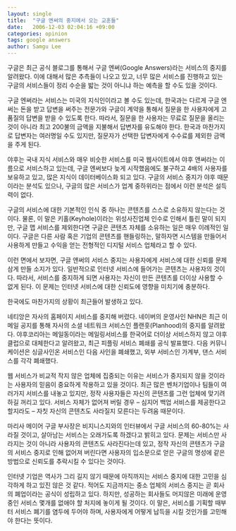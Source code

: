 ```yaml
---
layout: single
title:  "구글 엔써의 중지에서 오는 교훈들"
date:   2006-12-03 02:04:16 +09:00
categories: opinion
tags: google answers
author: Samgu Lee
---
```

구글은 최근 공식 블로그를 통해서 구글 엔써(Google Answers)라는 서비스의 중지를 알려왔다. 이에 대해서 많은 추측들이 나오고 있고, 너무 많은 서비스를 진행하고 있는 구글의 서비스들이 정리 수순을 밟는 것이 아니냐 하는 예측을 할 수도 있을 것이다.

구글 엔써라는 서비스는 미국의 지식인이라고 볼 수도 있는데, 한국과는 다르게 구글 엔써는 돈을 받고 답변을 써주는 전문가와 구글이 계약을 통해서 질문을 한 사용자에게 고품질의 답변을 받을 수 있도록 한다. 따라서, 질문을 한 사용자는 무료로 질문을 올리는 것이 아니라 최고 200불의 금액을 지불해서 답변자를 유도해야 한다. 한국과 마찬가지로 답변자는 여러명일 수도 있지만, 질문자가 선택한 답변자에게 수수료를 제외한 금액을 주게 된다.

야후는 국내 지식 서비스와 매우 비슷한 서비스를 미국 웹사이트에서 야후 앤써라는 이름으로 서비스하고 있는데, 구글 엔써보다 늦게 시작했음에도 불구하고 4배의 사용자를 보유하고 있고, 많은 지식이 데이터베이스화 되고 있다. 구글의 서비스 중지가 야후 때문이라는 분석도 있으나, 구글의 많은 서비스가 업계 중하위라는 점에서 이런 분석은 설득력이 없다.

구글의 서비스에 대한 기본적인 인식 중 하나는 콘텐츠를 스스로 소유하지 않는다는 것이다. 물론, 이 말은 키홀(Keyhole)이라는 위성사진업체 인수로 인해서 틀린 말이 되지만, 구글 맵 서비스를 제외한다면 구글은 콘텐츠 자체를 소유하는 일은 매우 이례적인 일이다. 구글은 다른 사람 혹은 기업의 콘텐츠를 핸들링하는, 말하자면 시스템을 만들어서 사용하게 만들고 수익을 얻는 전형적인 디지털 서비스 업체라고 할 수 있다.

이런 면에서 보자면, 구글 앤써의 서비스 중지는 사용자에게 서비스에 대한 신뢰를 문제삼게 만들 소지가 있다. 일반적으로 인터넷 서비스에 들어가는 콘텐츠는 사용자의 것이다. 따라서, 서비스를 중지하게 되면 사용자는 자신이 만든 콘텐츠를 더이상 사용할 수 없게 된다. 이 문제는 인터넷 서비스에 대한 신뢰도에 영향을 미치기에 충분하다.

한국에도 마찬가지의 상황이 최근들어 발생하고 있다.

네티앙은 자사의 홈페이지 서비스를 중지해 버렸다. 네이버의 운영사인 NHN은 최근 이메일 공지를 통해 자사의 소셜 네트워크 서비스인 플랜훗(Planhood)의 중지를 알려왔다. 야후코리아는 메일동이라는 메일링서비스를 한국어로 더이상 서비스하지 않고 야후 클럽으로 대체한다고 알려왔고, 최근 피플링 서비스 폐쇄를 공식 발표했다. 다음 커뮤니케이션은 싱글사인온 서비스인 다음 사인을 폐쇄했고, 외부 서비스인 가계부, 댄스 서비스를 각각 폐쇄했다.

웹 서비스가 비교적 작지 않은 업체에 집중되는 이유는 서비스가 중지되지 않을 것이라는 사용자의 믿음이 중요하게 작용하고 있을 것이다. 최근 많은 벤처기업이나 팀들이 여러가지 서비스를 내놓고 있지만, 정작 사용자들은 자신의 콘텐츠를 그런 업체에 맞기려 하길 꺼리고 있다. 서비스 자체가 없어져 버릴 경우 – 심지어 백업 서비스를 제공한다고 할지라도 &#8211; 자칫 자신의 콘텐츠도 사라질지 모른다는 두려움 때문이다.

마리사 메이어 구글 부사장은 비지니스지와의 인터뷰에서 구글 서비스의 60-80%는 사라질 것이고, 살아남는 서비스는 오래가도록 하겠다고 밝히고 있다. 문제는 서비스만 사라지는 것이 아니라 사용자의 콘텐츠도 사라진다는데 있고, 정작 자신의 콘텐츠가 구글의 서비스 중지로 인해 없어져 버린다면 사용자의 입소문으로 얻은 구글의 명성에 같은 방법으로 신뢰도를 추락시킬 수 있다는 것이다.

인터넷 기업은 역사가 그리 길지 않기 때문에 아직까지는 서비스 중지에 대한 고민을 심각하게 하고 있진 않은 것 같다. 적어도 지금까지는 중소 업체의 서비스 중지는 곧 회사의 폐업이라는 공식이 성립하고 있다. 하지만, 성공하는 회사들도 머지않은 미래에 운영중인 서비스 몇개를 없애야 할 처지에 놓이게 될 것이다. 이 말은, 서비스를 기획할 때부터 서비스 폐기를 염두에 두어야 하며, 사용자에게 어떻게 납득을 시킬 것인가를 고민해야 한다는 뜻이다.
